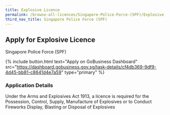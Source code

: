 ```yaml
---
title: Explosive Licence
permalink: /browse-all-licences/Singapore-Police-Force-(SPF)/Explosive-Licence
third_nav_title: Singapore Police Force (SPF)
---
```


## Apply for Explosive Licence

Singapore Police Force (SPF)

{% include button.html text="Apply on GoBusiness Dashboard" src="https://dashboard.gobusiness.gov.sg/task-details/cf4db369-9df9-4d45-bb81-c8641d4e7a59" type="primary" %}

<H3>Application Details</H3>

Under the Arms and Explosives Act 1913, a licence is required for the Possession, Control, Supply,  Manufacture of Explosives or to Conduct Fireworks Display, Blasting or Disposal of Explosives 

